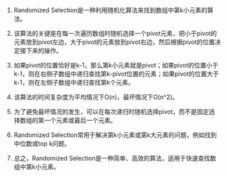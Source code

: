 

1. Randomized Selection是一种利用随机化算法来找到数组中第k小元素的算法。

2. 该算法的关键是在每一次遍历数组时随机选择一个pivot元素，把小于pivot的元素放到pivot左边，大于pivot的元素放到pivot右边，然后根据pivot的位置决定接下来的操作。

3. 如果pivot的位置恰好是k-1，那么第k小元素就是pivot；如果pivot的位置小于k-1，则在右侧子数组中递归查找第k-pivot位置的元素；如果pivot的位置大于k-1，则在左侧子数组中递归查找第k个元素。

4. 该算法的时间复杂度为平均情况下O(n)，最坏情况下O(n^2)。

5. 为了避免最坏情况的发生，可以在每次递归时随机选择pivot，而不是固定选择数组的第一个元素或最后一个元素。

6. Randomized Selection常用于解决第k小元素或第k大元素的问题，例如找到中位数或top k问题。

7. 总之，Randomized Selection是一种简单、高效的算法，适用于快速查找数组中第k小元素。